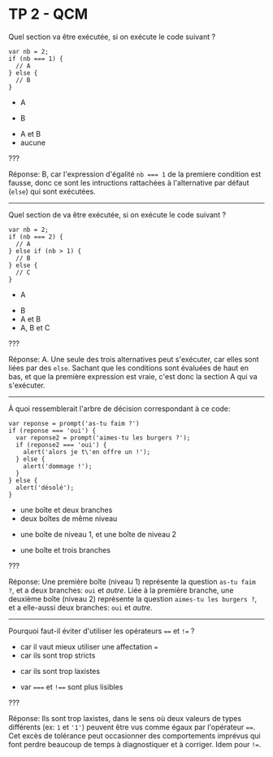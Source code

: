 # TP 2 - QCM

Quel section va être exécutée, si on exécute le code suivant ?

```
var nb = 2;
if (nb === 1) {
  // A
} else {
  // B
}
```

- A
* B
- A et B
- aucune 

???

Réponse: B, car l'expression d'égalité `nb === 1` de la premiere condition est fausse,
donc ce sont les intructions rattachées à l'alternative par défaut (`else`) qui sont exécutées.

---

Quel section de va être exécutée, si on exécute le code suivant ?

```
var nb = 2;
if (nb === 2) {
  // A
} else if (nb > 1) {
  // B
} else {
  // C
}
```

* A
- B
- A et B
- A, B et C

???

Réponse: A. Une seule des trois alternatives peut s'exécuter, car elles sont liées par des `else`.
Sachant que les conditions sont évaluées de haut en bas, et que la première expression est vraie,
c'est donc la section A qui va s'exécuter.

---

À quoi ressemblerait l'arbre de décision correspondant à ce code:

```
var reponse = prompt('as-tu faim ?')
if (reponse === 'oui') {
  var reponse2 = prompt('aimes-tu les burgers ?');
  if (reponse2 === 'oui') {
    alert('alors je t\'en offre un !');
  } else {
    alert('dommage !');
  }
} else {
  alert('désolé');
}
```

- une boîte et deux branches
- deux boîtes de même niveau
* une boîte de niveau 1, et une boîte de niveau 2
- une boîte et trois branches

???

Réponse: Une première boîte (niveau 1) représente la question `as-tu faim ?`, et a deux branches: `oui` et *autre*.
Liée à la première branche, une deuxième boîte (niveau 2) représente la question `aimes-tu les burgers ?`, et
a elle-aussi deux branches: `oui` et *autre*.

---

Pourquoi faut-il éviter d'utiliser les opérateurs `==` et `!=` ?

- car il vaut mieux utiliser une affectation `=`
- car ils sont trop stricts
* car ils sont trop laxistes
- var `===` et `!==` sont plus lisibles

???

Réponse: Ils sont trop laxistes, dans le sens où deux valeurs de types différents (ex: `1` et `'1'`) peuvent
être vus comme égaux par l'opérateur `==`. Cet excès de tolérance peut occasionner des comportements imprévus
qui font perdre beaucoup de temps à diagnostiquer et à corriger. Idem pour `!=`.
